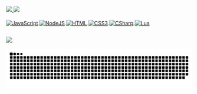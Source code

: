 <div>
  <a href="https://github.com/Gittified">
  <img height="180em" src="https://github-readme-stats.vercel.app/api?username=Gittified&show_icons=true&theme=dark&include_all_commits=true&count_private=true&icon_color=e81c1c&title_color=e81c1c&bg_color=000000&hide_border=true"/>
  <img height="180em" src="https://github-readme-stats.vercel.app/api/top-langs/?username=Gittified&layout=compact&langs_count=7&theme=dark&icon_color=e81c1c&title_color=e81c1c&bg_color=000000&hide_border=true"/>
</div>
<div style="display: inline_block"><br>
  <img align="center" alt="JavaScript" height="30" width="40" src="https://cdn.jsdelivr.net/gh/devicons/devicon/icons/javascript/javascript-original.svg">
  <img align="center" alt="NodeJS" height="30" width="40" src="https://cdn.jsdelivr.net/gh/devicons/devicon/icons/nodejs/nodejs-original.svg">
  <img align="center" alt="HTML" height="30" width="40" src="https://cdn.jsdelivr.net/gh/devicons/devicon/icons/html5/html5-original.svg">
  <img align="center" alt="CSS3" height="30" width="40" src="https://cdn.jsdelivr.net/gh/devicons/devicon/icons/css3/css3-original.svg">
  <img align="center" alt="CSharp" height="30" width="40" src="https://cdn.jsdelivr.net/gh/devicons/devicon/icons/csharp/csharp-original.svg">
  <img align="center" alt="Lua" height="30" width="40" src="https://cdn.jsdelivr.net/gh/devicons/devicon/icons/lua/lua-plain-wordmark.svg">
</div>
  
  ##
 
<div> 
  <img src="https://img.shields.io/badge/-Nullified%233306-5663F7?style=for-the-badge&logo=discord&logoColor=white" target="_blank"></a>

  ![](https://github.com/Gittified/Gittified/blob/output/github-contribution-grid-snake.svg)
 
</div>

